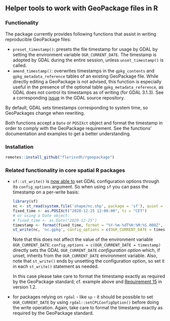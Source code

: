 ## Helper tools to work with GeoPackage files in R

### Functionality

The package currently provides following functions that assist in writing reproducible GeoPackage files:

- `preset_timestamp()`: presets the file timestamp for usage by GDAL by setting the environment variable `OGR_CURRENT_DATE`.
The timestamp is adopted by GDAL during the entire session, unless `unset_timestamp()` is called.
- `amend_timestamp()`: overwrites timestamps in the `gpkg_contents` and `gpkg_metadata_reference` tables of an existing GeoPackage file.
While directly editing a GeoPackage is not advised, this function is especially useful in the presence of the optional table `gpkg_metadata_reference`, as GDAL does not control its timestamps as of writing (for GDAL 3.1.3).
See a corresponding [issue](https://github.com/OSGeo/gdal/issues/3537) in the GDAL source repository.

By default, GDAL sets timestamps corresponding to system time, so GeoPackages change when rewriting.

Both functions accept a `Date` or `POSIXct` object and format the timestamp in order to comply with the GeoPackage requirement.
See the functions' documentation and examples to get a better understanding.

### Installation

```r
remotes::install_github("florisvdh/rgeopackage")
```

### Related functionality in core spatial R packages

- `sf::st_write()` is [now able to](https://github.com/r-spatial/sf/issues/1618#issuecomment-811231056) set GDAL configuration options through its `config_options` argument.
So when using `sf` you can pass the timestamp on a per-write basis:

  ```r
  library(sf)
  nc <- st_read(system.file('shape/nc.shp', package = 'sf'), quiet = TRUE)
  fixed_time <- as.POSIXct("2020-12-25 12:00:00", tz = "CET")
  # or using a Date object:
  # fixed_time <- as.Date("2020-12-25")
  timestamp <- format(fixed_time, format = "%Y-%m-%dT%H:%M:%S.000Z", tz = "UTC")
  st_write(nc, 'nc.gpkg', config_options = c(OGR_CURRENT_DATE = timestamp))
  ```
  
  Note that this does not affect the value of the environment variable `OGR_CURRENT_DATE`: `config_options = c(OGR_CURRENT_DATE = timestamp)` directly sets the GDAL `OGR_CURRENT_DATE` _configuration option_ which, if unset, inherits from the `OGR_CURRENT_DATE` environment variable.
Also, note that `st_write()` ends by unsetting the configuration option, so set it in each `st_write()` statement as needed.
  
  In this case please take care to format the timestamp exactly as required by the GeoPackage standard; cf. example above and [Requirement 15](https://www.geopackage.org/spec120/#r15) in version 1.2.
  
- for packages relying on `rgdal` - like `sp` - it should be possible to set `OGR_CURRENT_DATE` by using `rgdal::setCPLConfigOption()` before doing the write operation.
Again, take care to format the timestamp exactly as required by the GeoPackage standard.


